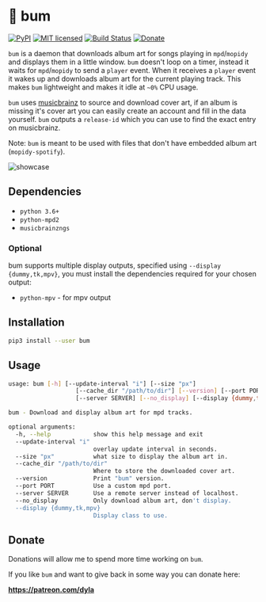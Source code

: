 # 🎵 bum

[![PyPI](https://img.shields.io/pypi/v/bum.svg)](https://pypi.python.org/pypi/bum/)
[![MIT licensed](https://img.shields.io/badge/license-MIT-blue.svg)](./LICENSE.md)
[![Build Status](https://travis-ci.org/dylanaraps/bum.svg?branch=master)](https://travis-ci.org/dylanaraps/bum)
[![Donate](https://img.shields.io/badge/donate-patreon-yellow.svg)](https://www.patreon.com/dyla)

`bum` is a daemon that downloads album art for songs playing in `mpd`/`mopidy` and displays them in a little window. `bum` doesn't loop on a timer, instead it waits for `mpd`/`mopidy` to send a `player` event. When it receives a `player` event it wakes up and downloads album art for the current playing track. This makes `bum` lightweight and makes it idle at `~0%` CPU usage.

`bum` uses [musicbrainz](https://musicbrainz.org/) to source and download cover art, if an album is missing it's cover art you can easily create an account and fill in the data yourself. `bum` outputs a `release-id` which you can use to find the exact entry on musicbrainz.

Note: `bum` is meant to be used with files that don't have embedded album art (`mopidy-spotify`).


![showcase](http://i.imgur.com/uKomDoL.gif)


## Dependencies

- `python 3.6+`
- `python-mpd2`
- `musicbrainzngs`

### Optional

bum supports multiple display outputs, specified using `--display {dummy,tk,mpv}`, you must install the dependencies required for your chosen output:

- `python-mpv` - for mpv output

## Installation

```sh
pip3 install --user bum
```


## Usage

```sh
usage: bum [-h] [--update-interval "i"] [--size "px"]
                   [--cache_dir "/path/to/dir"] [--version] [--port PORT]
                   [--server SERVER] [--no_display] [--display {dummy,tk,mpv}]

bum - Download and display album art for mpd tracks.

optional arguments:
  -h, --help            show this help message and exit
  --update-interval "i"
                        overlay update interval in seconds.
  --size "px"           what size to display the album art in.
  --cache_dir "/path/to/dir"
                        Where to store the downloaded cover art.
  --version             Print "bum" version.
  --port PORT           Use a custom mpd port.
  --server SERVER       Use a remote server instead of localhost.
  --no_display          Only download album art, don't display.
  --display {dummy,tk,mpv}
                        Display class to use.
```


## Donate

Donations will allow me to spend more time working on `bum`.

If you like `bum` and want to give back in some way you can donate here:

**https://patreon.com/dyla**
